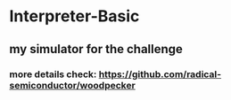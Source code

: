 # Interpreter-Basic

## my simulator for the challenge

### more details check: https://github.com/radical-semiconductor/woodpecker
